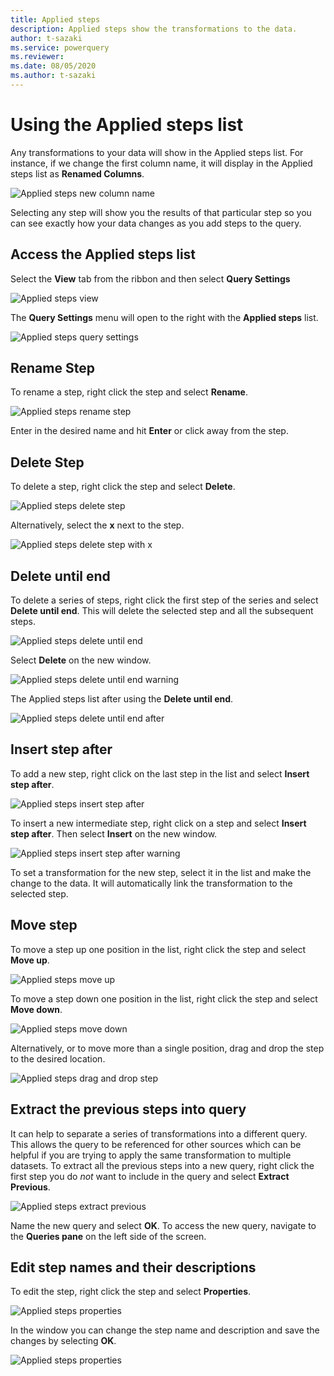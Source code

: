 ```yaml
---
title: Applied steps
description: Applied steps show the transformations to the data.
author: t-sazaki
ms.service: powerquery
ms.reviewer: 
ms.date: 08/05/2020
ms.author: t-sazaki
---
```


# Using the Applied steps list

Any transformations to your data will show in the Applied steps list. For instance, if we change the first column name, it will display in the Applied steps list as **Renamed Columns**.

![Applied steps new column name](images/applied-steps-new-column-name.png)

Selecting any step will show you the results of that particular step so you can see exactly how your data changes as you add steps to the query.

## Access the Applied steps list
Select the **View** tab from the ribbon and then select **Query Settings**

![Applied steps view](images/applied-steps-view.png)

The **Query Settings** menu will open to the right with the **Applied steps** list.

![Applied steps query settings](images/applied-steps-query-settings.png)

## Rename Step
To rename a step, right click the step and select **Rename**. 

![Applied steps rename step](images/applied-steps-rename.png)

Enter in the desired name and hit **Enter** or click away from the step.

## Delete Step
To delete a step, right click the step and select **Delete**.

![Applied steps delete step](images/applied-steps-delete.png)

Alternatively, select the **x** next to the step.

![Applied steps delete step with x](images/applied-steps-delete-x.png)

## Delete until end
To delete a series of steps, right click the first step of the series and select **Delete until end**. This will delete the selected step and all the subsequent steps.

![Applied steps delete until end](images/applied-steps-delete-until-end.png)

Select **Delete** on the new window.

![Applied steps delete until end warning](images/applied-steps-delete-until-end-warning.png)

The Applied steps list after using the **Delete until end**.

![Applied steps delete until end after](images/applied-steps-delete-until-end-after.png)

## Insert step after
To add a new step, right click on the last step in the list and select **Insert step after**.

![Applied steps insert step after](images/applied-steps-insert-step-after.png)

To insert a new intermediate step, right click on a step and select **Insert step after**. Then select **Insert** on the new window.

![Applied steps insert step after warning](images/applied-steps-insert-step-after-warning.png)

To set a transformation for the new step, select it in the list and make the change to the data. It will automatically link the transformation to the selected step.

## Move step
To move a step up one position in the list, right click the step and select **Move up**.

![Applied steps move up](images/applied-steps-move-up.png)

To move a step down one position in the list, right click the step and select **Move down**.

![Applied steps move down](images/applied-steps-move-down.png)

Alternatively, or to move more than a single position, drag and drop the step to the desired location.

![Applied steps drag and drop step](images/applied-steps-drag-and-drop-step.png)

## Extract the previous steps into query
It can help to separate a series of transformations into a different query. This allows the query to be referenced for other sources which can be helpful if you are trying to apply the same transformation to multiple datasets. To extract all the previous steps into a new query, right click the first step you do *not* want to include in the query and select **Extract Previous**.

![Applied steps extract previous](images/applied-steps-extract-previous.png)

Name the new query and select **OK**. To access the new query, navigate to the **Queries pane** on the left side of the screen.

## Edit step names and their descriptions
To edit the step, right click the step and select **Properties**.

![Applied steps properties](images/applied-steps-properties.png)

In the window you can change the step name and description and save the changes by selecting **OK**.

![Applied steps properties](images/applied-steps-properties-window.png)
